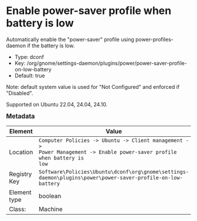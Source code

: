# Enable power-saver profile when battery is low

Automatically enable the "power-saver" profile using power-profiles-daemon if the battery is low.

- Type: dconf
- Key: /org/gnome/settings-daemon/plugins/power/power-saver-profile-on-low-battery
- Default: true

Note: default system value is used for "Not Configured" and enforced if "Disabled".

Supported on Ubuntu 22.04, 24.04, 24.10.



<span style="font-size: larger;">**Metadata**</span>

| Element      | Value                          |
| ---          | ---                            |
| Location     | <code>Computer Policies -> Ubuntu -> Client management -> Power Management -> Enable power-saver profile when battery is low</code>     |
| Registry Key | <code>Software\Policies\Ubuntu\dconf\org\gnome\settings-daemon\plugins\power\power-saver-profile-on-low-battery</code>          |
| Element type | boolean               |
| Class:       | Machine                     |
